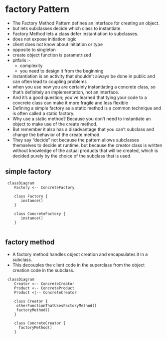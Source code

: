 # factory Pattern
- The Factory Method Pattern defines an interface for creating an object.
- but lets subclasses decide which class to instantiate.
- Factory Method lets a class defer instantiation to subclasses.
- does not expose initiation logic 
- client does not know about initiation or type
- opposite to singleton  
- create object function is parametrized
- pitfalls :-
  - complexity
  - you need to design it from the beginning
- instantiation is an activity that shouldn’t always be done in public and can often lead to coupling problems
- when you use new you are certainly instantiating a concrete class, so that’s definitely an implementation, not an interface. 
- And it’s a good question; you’ve learned that tying your code to a concrete class can make it more fragile and less flexible 
- Defining a simple factory as a static method is a common technique and is often called a static factory.
- Why use a static method? Because you don’t need to instantiate an object to make use of the create method.
- But remember it also has a disadvantage that you can’t subclass and change the behavior of the create method. 
- They say “decide” not because the pattern allows subclasses themselves to decide at runtime, but because the creator class is written
  without knowledge of the actual products that will be created, which is decided purely by
  the choice of the subclass that is used.


## simple factory 


```mermaid
 classDiagram
    Factory <-- ConcreteFactory
 
    class Factory {
       instance()
    } 
    
    class ConcreteFactory {
       instance()
    }
   
```

## factory method 
  - A factory method handles object creation and encapsulates it in a subclass.
  - This decouples the client code in the superclass from the object creation code in the subclass.

```mermaid
 classDiagram
    Creator <-- ConcreteCreator
    Product <-- ConcreteProduct
    Product <|-- ConcreteCreator
 
    class Creator {
     otherFunctionThatUsesFactoryMethod()
     factoryMethod()
    } 
    
    class ConcreteCreator {
      factoryMethod()
    }
    
```
